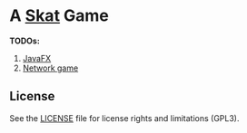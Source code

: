 # A [Skat][1] Game


__TODOs:__

1. [JavaFX](https://github.com/BuZZ-dEE/skat09/issues/5) 
2. [Network game](https://github.com/BuZZ-dEE/skat09/issues/2)

## License

See the [LICENSE](LICENSE.md) file for license rights and limitations (GPL3).

[1]: https://en.wikipedia.org/wiki/Skat_%28card_game%29
